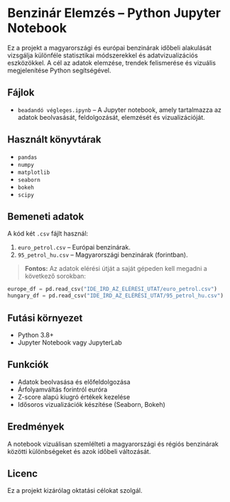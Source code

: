 # Benzinár Elemzés – Python Jupyter Notebook

Ez a projekt a magyarországi és európai benzinárak időbeli alakulását vizsgálja különféle statisztikai módszerekkel és adatvizualizációs eszközökkel. A cél az adatok elemzése, trendek felismerése és vizuális megjelenítése Python segítségével.

## Fájlok

- `beadandó végleges.ipynb` – A Jupyter notebook, amely tartalmazza az adatok beolvasását, feldolgozását, elemzését és vizualizációját.

## Használt könyvtárak

- `pandas`
- `numpy`
- `matplotlib`
- `seaborn`
- `bokeh`
- `scipy`

## Bemeneti adatok

A kód két `.csv` fájlt használ:

1. `euro_petrol.csv` – Európai benzinárak.
2. `95_petrol_hu.csv` – Magyarországi benzinárak (forintban).

> **Fontos:** Az adatok elérési útját a saját gépeden kell megadni a következő sorokban:
```python
europe_df = pd.read_csv("IDE_ÍRD_AZ_ELÉRÉSI_UTAT/euro_petrol.csv")
hungary_df = pd.read_csv("IDE_ÍRD_AZ_ELÉRÉSI_UTAT/95_petrol_hu.csv")
```

## Futási környezet

- Python 3.8+
- Jupyter Notebook vagy JupyterLab

## Funkciók

- Adatok beolvasása és előfeldolgozása
- Árfolyamváltás forintról euróra
- Z-score alapú kiugró értékek kezelése
- Idősoros vizualizációk készítése (Seaborn, Bokeh)

## Eredmények

A notebook vizuálisan szemlélteti a magyarországi és régiós benzinárak közötti különbségeket és azok időbeli változását.

## Licenc

Ez a projekt kizárólag oktatási célokat szolgál.
